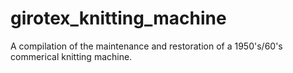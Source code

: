 # girotex_knitting_machine
A compilation of the maintenance and restoration of a 1950's/60's commerical knitting machine.
